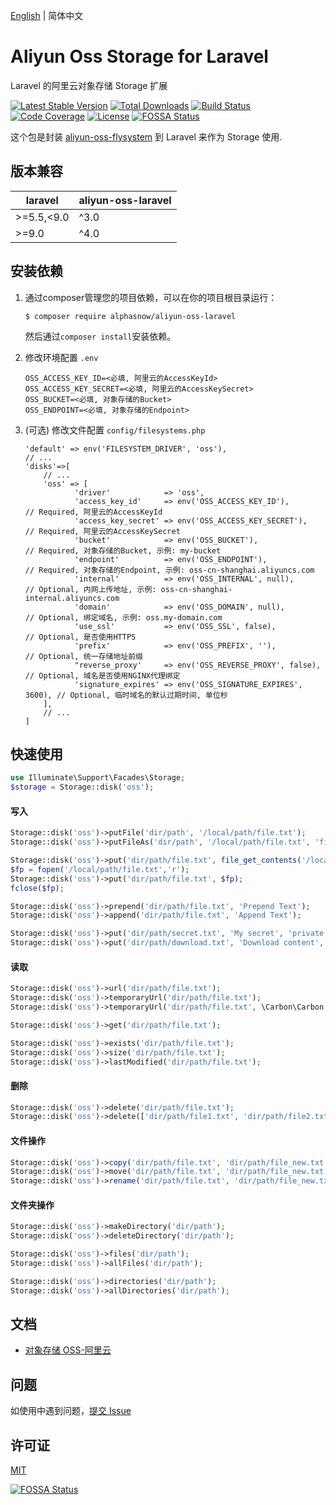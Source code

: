 [English](README.md) | 简体中文  

# Aliyun Oss Storage for Laravel
Laravel 的阿里云对象存储 Storage 扩展

[![Latest Stable Version](https://poser.pugx.org/alphasnow/aliyun-oss-laravel/v/stable)](https://packagist.org/packages/alphasnow/aliyun-oss-laravel)
[![Total Downloads](https://poser.pugx.org/alphasnow/aliyun-oss-laravel/downloads)](https://packagist.org/packages/alphasnow/aliyun-oss-laravel)
[![Build Status](https://github.com/alphasnow/aliyun-oss-laravel/workflows/CI/badge.svg)](https://github.com/alphasnow/aliyun-oss-laravel/actions)
[![Code Coverage](https://scrutinizer-ci.com/g/alphasnow/aliyun-oss-laravel/badges/coverage.png?b=master)](https://scrutinizer-ci.com/g/alphasnow/aliyun-oss-laravel/?branch=master)
[![License](https://poser.pugx.org/alphasnow/aliyun-oss-laravel/license)](https://packagist.org/packages/alphasnow/aliyun-oss-laravel)
[![FOSSA Status](https://app.fossa.com/api/projects/git%2Bgithub.com%2Falphasnow%2Faliyun-oss-laravel.svg?type=shield)](https://app.fossa.com/projects/git%2Bgithub.com%2Falphasnow%2Faliyun-oss-laravel?ref=badge_shield)

这个包是封装 [aliyun-oss-flysystem](https://github.com/alphasnow/aliyun-oss-flysystem) 到 Laravel 来作为 Storage 使用.

## 版本兼容
|**laravel**  |  **aliyun-oss-laravel** |
|---|---|
|\>=5.5,<9.0  | ^3.0  |
|\>=9.0 | ^4.0  |

## 安装依赖
1. 通过composer管理您的项目依赖，可以在你的项目根目录运行：  
    ```
    $ composer require alphasnow/aliyun-oss-laravel
    ```
    然后通过`composer install`安装依赖。  

2. 修改环境配置 `.env`
    ```
    OSS_ACCESS_KEY_ID=<必填, 阿里云的AccessKeyId>
    OSS_ACCESS_KEY_SECRET=<必填, 阿里云的AccessKeySecret>
    OSS_BUCKET=<必填, 对象存储的Bucket>
    OSS_ENDPOINT=<必填, 对象存储的Endpoint>
    ```

3. (可选) 修改文件配置 `config/filesystems.php`
    ```
    'default' => env('FILESYSTEM_DRIVER', 'oss'),
    // ...
    'disks'=>[
        // ...
        'oss' => [
               'driver'            => 'oss',
               'access_key_id'     => env('OSS_ACCESS_KEY_ID'),           // Required, 阿里云的AccessKeyId
               'access_key_secret' => env('OSS_ACCESS_KEY_SECRET'),       // Required, 阿里云的AccessKeySecret
               'bucket'            => env('OSS_BUCKET'),                  // Required, 对象存储的Bucket, 示例: my-bucket
               'endpoint'          => env('OSS_ENDPOINT'),                // Required, 对象存储的Endpoint, 示例: oss-cn-shanghai.aliyuncs.com
               'internal'          => env('OSS_INTERNAL', null),          // Optional, 内网上传地址, 示例: oss-cn-shanghai-internal.aliyuncs.com
               'domain'            => env('OSS_DOMAIN', null),            // Optional, 绑定域名, 示例: oss.my-domain.com
               'use_ssl'           => env('OSS_SSL', false),              // Optional, 是否使用HTTPS
               'prefix'            => env('OSS_PREFIX', ''),              // Optional, 统一存储地址前缀
               "reverse_proxy'     => env('OSS_REVERSE_PROXY', false),    // Optional, 域名是否使用NGINX代理绑定
               'signature_expires' => env('OSS_SIGNATURE_EXPIRES', 3600), // Optional, 临时域名的默认过期时间, 单位秒
        ],
        // ...
    ]
    ```

## 快速使用
```php
use Illuminate\Support\Facades\Storage;
$storage = Storage::disk('oss');
```
#### 写入
```php
Storage::disk('oss')->putFile('dir/path', '/local/path/file.txt');
Storage::disk('oss')->putFileAs('dir/path', '/local/path/file.txt', 'file.txt');

Storage::disk('oss')->put('dir/path/file.txt', file_get_contents('/local/path/file.txt'));
$fp = fopen('/local/path/file.txt','r');
Storage::disk('oss')->put('dir/path/file.txt', $fp);
fclose($fp);

Storage::disk('oss')->prepend('dir/path/file.txt', 'Prepend Text'); 
Storage::disk('oss')->append('dir/path/file.txt', 'Append Text');

Storage::disk('oss')->put('dir/path/secret.txt', 'My secret', 'private');
Storage::disk('oss')->put('dir/path/download.txt', 'Download content', ["headers" => ["Content-Disposition" => "attachment; filename=file.txt"]]);
```

#### 读取
```php
Storage::disk('oss')->url('dir/path/file.txt');
Storage::disk('oss')->temporaryUrl('dir/path/file.txt');
Storage::disk('oss')->temporaryUrl('dir/path/file.txt', \Carbon\Carbon::now()->addMinutes(30));

Storage::disk('oss')->get('dir/path/file.txt'); 

Storage::disk('oss')->exists('dir/path/file.txt'); 
Storage::disk('oss')->size('dir/path/file.txt'); 
Storage::disk('oss')->lastModified('dir/path/file.txt');
```

#### 删除
```php
Storage::disk('oss')->delete('dir/path/file.txt');
Storage::disk('oss')->delete(['dir/path/file1.txt', 'dir/path/file2.txt']);
```

#### 文件操作
```php
Storage::disk('oss')->copy('dir/path/file.txt', 'dir/path/file_new.txt');
Storage::disk('oss')->move('dir/path/file.txt', 'dir/path/file_new.txt');
Storage::disk('oss')->rename('dir/path/file.txt', 'dir/path/file_new.txt');
```

#### 文件夹操作
```php
Storage::disk('oss')->makeDirectory('dir/path'); 
Storage::disk('oss')->deleteDirectory('dir/path');

Storage::disk('oss')->files('dir/path');
Storage::disk('oss')->allFiles('dir/path');

Storage::disk('oss')->directories('dir/path'); 
Storage::disk('oss')->allDirectories('dir/path'); 
```

## 文档
- [对象存储 OSS-阿里云](https://help.aliyun.com/product/31815.html)

## 问题
如使用中遇到问题，[提交 Issue](https://github.com/alphasnow/aliyun-oss-laravel/issues/new)

## 许可证
[MIT](LICENSE)

[![FOSSA Status](https://app.fossa.com/api/projects/git%2Bgithub.com%2Falphasnow%2Faliyun-oss-laravel.svg?type=large)](https://app.fossa.com/projects/git%2Bgithub.com%2Falphasnow%2Faliyun-oss-laravel?ref=badge_large)
